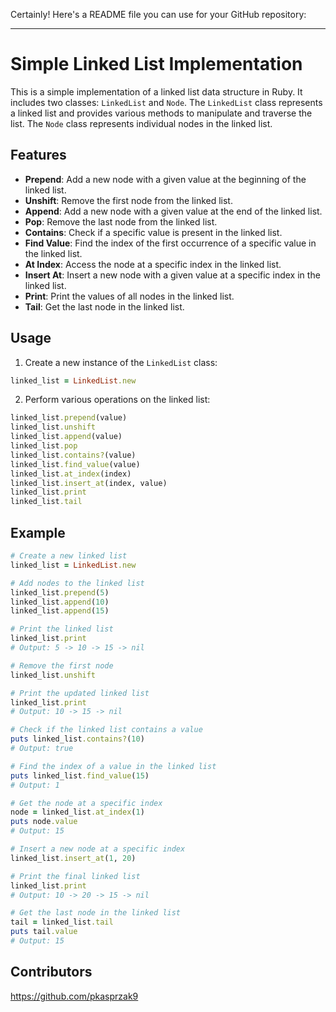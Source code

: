 Certainly! Here's a README file you can use for your GitHub repository:

---

# Simple Linked List Implementation

This is a simple implementation of a linked list data structure in Ruby. It includes two classes: `LinkedList` and `Node`. The `LinkedList` class represents a linked list and provides various methods to manipulate and traverse the list. The `Node` class represents individual nodes in the linked list.

## Features

- **Prepend**: Add a new node with a given value at the beginning of the linked list.
- **Unshift**: Remove the first node from the linked list.
- **Append**: Add a new node with a given value at the end of the linked list.
- **Pop**: Remove the last node from the linked list.
- **Contains**: Check if a specific value is present in the linked list.
- **Find Value**: Find the index of the first occurrence of a specific value in the linked list.
- **At Index**: Access the node at a specific index in the linked list.
- **Insert At**: Insert a new node with a given value at a specific index in the linked list.
- **Print**: Print the values of all nodes in the linked list.
- **Tail**: Get the last node in the linked list.

## Usage

1. Create a new instance of the `LinkedList` class:
```ruby
linked_list = LinkedList.new
```

2. Perform various operations on the linked list:
```ruby
linked_list.prepend(value)
linked_list.unshift
linked_list.append(value)
linked_list.pop
linked_list.contains?(value)
linked_list.find_value(value)
linked_list.at_index(index)
linked_list.insert_at(index, value)
linked_list.print
linked_list.tail
```

## Example

```ruby
# Create a new linked list
linked_list = LinkedList.new

# Add nodes to the linked list
linked_list.prepend(5)
linked_list.append(10)
linked_list.append(15)

# Print the linked list
linked_list.print
# Output: 5 -> 10 -> 15 -> nil

# Remove the first node
linked_list.unshift

# Print the updated linked list
linked_list.print
# Output: 10 -> 15 -> nil

# Check if the linked list contains a value
puts linked_list.contains?(10)
# Output: true

# Find the index of a value in the linked list
puts linked_list.find_value(15)
# Output: 1

# Get the node at a specific index
node = linked_list.at_index(1)
puts node.value
# Output: 15

# Insert a new node at a specific index
linked_list.insert_at(1, 20)

# Print the final linked list
linked_list.print
# Output: 10 -> 20 -> 15 -> nil

# Get the last node in the linked list
tail = linked_list.tail
puts tail.value
# Output: 15
```

## Contributors
https://github.com/pkasprzak9
